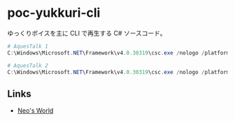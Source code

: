 # poc-yukkuri-cli

ゆっくりボイスを主に CLI で再生する C# ソースコード。

```powershell
# AquesTalk 1
C:\Windows\Microsoft.NET\Framework\v4.0.30319\csc.exe /nologo /platform:x86 .\atk1.cs ; .\atk1.exe

# AquesTalk 2
C:\Windows\Microsoft.NET\Framework\v4.0.30319\csc.exe /nologo /platform:x86 .\atk2.cs ; .\atk2.exe
```


## Links

- [Neo's World](https://neos21.net/)
